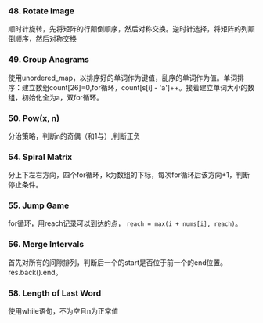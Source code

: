 ### 48. Rotate Image
顺时针旋转，先将矩阵的行颠倒顺序，然后对称交换。逆时针选择，将矩阵的列颠倒顺序，然后对称交换

### 49. Group Anagrams
使用unordered_map，以排序好的单词作为键值，乱序的单词作为值。单词排序：建立数组count[26]=0,for循环，count[s[i] - 'a']++。接着建立单词大小的数组，初始化全为a，双for循环。

### 50. Pow(x, n)
分治策略，判断n的奇偶（和1与）,判断正负

### 54. Spiral Matrix
分上下左右方向，四个for循环，k为数组的下标，每次for循环后该方向+1，判断停止条件。

### 55. Jump Game
for循环，用reach记录可以到达的点， `reach = max(i + nums[i], reach)`。

### 56. Merge Intervals
首先对所有的间隙排列，判断后一个的start是否位于前一个的end位置。res.back().end。

### 58. Length of Last Word
使用while语句，不为空且n为正常值
